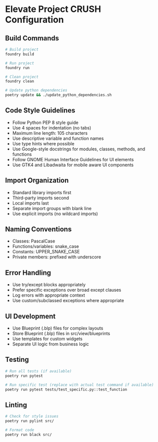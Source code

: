 # Elevate Project CRUSH Configuration

## Build Commands
```bash
# Build project
foundry build

# Run project
foundry run

# Clean project
foundry clean 

# Update python dependencies
poetry update && ./update_python_dependencies.sh
```

## Code Style Guidelines
- Follow Python PEP 8 style guide
- Use 4 spaces for indentation (no tabs)
- Maximum line length: 105 characters
- Use descriptive variable and function names
- Use type hints where possible
- Use Google-style docstrings for modules, classes, methods, and functions
- Follow GNOME Human Interface Guidelines for UI elements
- Use GTK4 and Libadwaita for mobile aware UI components

## Import Organization
- Standard library imports first
- Third-party imports second
- Local imports last
- Separate import groups with blank line
- Use explicit imports (no wildcard imports)

## Naming Conventions
- Classes: PascalCase
- Functions/variables: snake_case
- Constants: UPPER_SNAKE_CASE
- Private members: prefixed with underscore

## Error Handling
- Use try/except blocks appropriately
- Prefer specific exceptions over broad except clauses
- Log errors with appropriate context
- Use custom/subclassed exceptions where appropriate

## UI Development
- Use Blueprint (.blp) files for complex layouts
- Store Blueprint (.blp) files in src/view/blueprints
- Use templates for custom widgets
- Separate UI logic from business logic

## Testing
```bash
# Run all tests (if available)
poetry run pytest

# Run specific test (replace with actual test command if available)
poetry run pytest tests/test_specific.py::test_function
```

## Linting
```bash
# Check for style issues
poetry run pylint src/

# Format code
poetry run black src/
```
